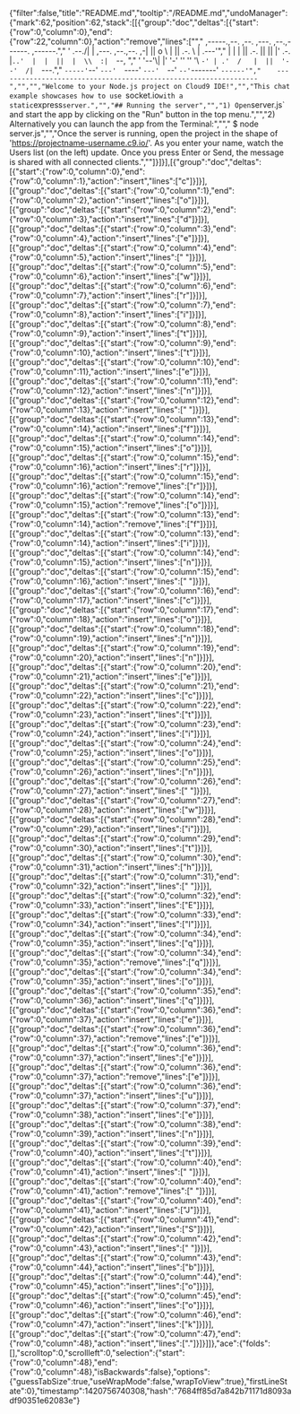{"filter":false,"title":"README.md","tooltip":"/README.md","undoManager":{"mark":62,"position":62,"stack":[[{"group":"doc","deltas":[{"start":{"row":0,"column":0},"end":{"row":22,"column":0},"action":"remove","lines":["","     ,-----.,--.                  ,--. ,---.   ,--.,------.  ,------.","    '  .--./|  | ,---. ,--.,--. ,-|  || o   \\  |  ||  .-.  \\ |  .---'","    |  |    |  || .-. ||  ||  |' .-. |`..'  |  |  ||  |  \\  :|  `--, ","    '  '--'\\|  |' '-' ''  ''  '\\ `-' | .'  /   |  ||  '--'  /|  `---.","     `-----'`--' `---'  `----'  `---'  `--'    `--'`-------' `------'","    ----------------------------------------------------------------- ","","","Welcome to your Node.js project on Cloud9 IDE!","","This chat example showcases how to use `socket.io` with a static `express` server.","","## Running the server","","1) Open `server.js` and start the app by clicking on the \"Run\" button in the top menu.","","2) Alternatively you can launch the app from the Terminal:","","    $ node server.js","","Once the server is running, open the project in the shape of 'https://projectname-username.c9.io/'. As you enter your name, watch the Users list (on the left) update. Once you press Enter or Send, the message is shared with all connected clients.",""]}]}],[{"group":"doc","deltas":[{"start":{"row":0,"column":0},"end":{"row":0,"column":1},"action":"insert","lines":["c"]}]}],[{"group":"doc","deltas":[{"start":{"row":0,"column":1},"end":{"row":0,"column":2},"action":"insert","lines":["o"]}]}],[{"group":"doc","deltas":[{"start":{"row":0,"column":2},"end":{"row":0,"column":3},"action":"insert","lines":["d"]}]}],[{"group":"doc","deltas":[{"start":{"row":0,"column":3},"end":{"row":0,"column":4},"action":"insert","lines":["e"]}]}],[{"group":"doc","deltas":[{"start":{"row":0,"column":4},"end":{"row":0,"column":5},"action":"insert","lines":[" "]}]}],[{"group":"doc","deltas":[{"start":{"row":0,"column":5},"end":{"row":0,"column":6},"action":"insert","lines":["w"]}]}],[{"group":"doc","deltas":[{"start":{"row":0,"column":6},"end":{"row":0,"column":7},"action":"insert","lines":["r"]}]}],[{"group":"doc","deltas":[{"start":{"row":0,"column":7},"end":{"row":0,"column":8},"action":"insert","lines":["i"]}]}],[{"group":"doc","deltas":[{"start":{"row":0,"column":8},"end":{"row":0,"column":9},"action":"insert","lines":["t"]}]}],[{"group":"doc","deltas":[{"start":{"row":0,"column":9},"end":{"row":0,"column":10},"action":"insert","lines":["t"]}]}],[{"group":"doc","deltas":[{"start":{"row":0,"column":10},"end":{"row":0,"column":11},"action":"insert","lines":["e"]}]}],[{"group":"doc","deltas":[{"start":{"row":0,"column":11},"end":{"row":0,"column":12},"action":"insert","lines":["n"]}]}],[{"group":"doc","deltas":[{"start":{"row":0,"column":12},"end":{"row":0,"column":13},"action":"insert","lines":[" "]}]}],[{"group":"doc","deltas":[{"start":{"row":0,"column":13},"end":{"row":0,"column":14},"action":"insert","lines":["f"]}]}],[{"group":"doc","deltas":[{"start":{"row":0,"column":14},"end":{"row":0,"column":15},"action":"insert","lines":["o"]}]}],[{"group":"doc","deltas":[{"start":{"row":0,"column":15},"end":{"row":0,"column":16},"action":"insert","lines":["r"]}]}],[{"group":"doc","deltas":[{"start":{"row":0,"column":15},"end":{"row":0,"column":16},"action":"remove","lines":["r"]}]}],[{"group":"doc","deltas":[{"start":{"row":0,"column":14},"end":{"row":0,"column":15},"action":"remove","lines":["o"]}]}],[{"group":"doc","deltas":[{"start":{"row":0,"column":13},"end":{"row":0,"column":14},"action":"remove","lines":["f"]}]}],[{"group":"doc","deltas":[{"start":{"row":0,"column":13},"end":{"row":0,"column":14},"action":"insert","lines":["i"]}]}],[{"group":"doc","deltas":[{"start":{"row":0,"column":14},"end":{"row":0,"column":15},"action":"insert","lines":["n"]}]}],[{"group":"doc","deltas":[{"start":{"row":0,"column":15},"end":{"row":0,"column":16},"action":"insert","lines":[" "]}]}],[{"group":"doc","deltas":[{"start":{"row":0,"column":16},"end":{"row":0,"column":17},"action":"insert","lines":["c"]}]}],[{"group":"doc","deltas":[{"start":{"row":0,"column":17},"end":{"row":0,"column":18},"action":"insert","lines":["o"]}]}],[{"group":"doc","deltas":[{"start":{"row":0,"column":18},"end":{"row":0,"column":19},"action":"insert","lines":["n"]}]}],[{"group":"doc","deltas":[{"start":{"row":0,"column":19},"end":{"row":0,"column":20},"action":"insert","lines":["n"]}]}],[{"group":"doc","deltas":[{"start":{"row":0,"column":20},"end":{"row":0,"column":21},"action":"insert","lines":["e"]}]}],[{"group":"doc","deltas":[{"start":{"row":0,"column":21},"end":{"row":0,"column":22},"action":"insert","lines":["c"]}]}],[{"group":"doc","deltas":[{"start":{"row":0,"column":22},"end":{"row":0,"column":23},"action":"insert","lines":["t"]}]}],[{"group":"doc","deltas":[{"start":{"row":0,"column":23},"end":{"row":0,"column":24},"action":"insert","lines":["i"]}]}],[{"group":"doc","deltas":[{"start":{"row":0,"column":24},"end":{"row":0,"column":25},"action":"insert","lines":["o"]}]}],[{"group":"doc","deltas":[{"start":{"row":0,"column":25},"end":{"row":0,"column":26},"action":"insert","lines":["n"]}]}],[{"group":"doc","deltas":[{"start":{"row":0,"column":26},"end":{"row":0,"column":27},"action":"insert","lines":[" "]}]}],[{"group":"doc","deltas":[{"start":{"row":0,"column":27},"end":{"row":0,"column":28},"action":"insert","lines":["w"]}]}],[{"group":"doc","deltas":[{"start":{"row":0,"column":28},"end":{"row":0,"column":29},"action":"insert","lines":["i"]}]}],[{"group":"doc","deltas":[{"start":{"row":0,"column":29},"end":{"row":0,"column":30},"action":"insert","lines":["t"]}]}],[{"group":"doc","deltas":[{"start":{"row":0,"column":30},"end":{"row":0,"column":31},"action":"insert","lines":["h"]}]}],[{"group":"doc","deltas":[{"start":{"row":0,"column":31},"end":{"row":0,"column":32},"action":"insert","lines":[" "]}]}],[{"group":"doc","deltas":[{"start":{"row":0,"column":32},"end":{"row":0,"column":33},"action":"insert","lines":["E"]}]}],[{"group":"doc","deltas":[{"start":{"row":0,"column":33},"end":{"row":0,"column":34},"action":"insert","lines":["l"]}]}],[{"group":"doc","deltas":[{"start":{"row":0,"column":34},"end":{"row":0,"column":35},"action":"insert","lines":["q"]}]}],[{"group":"doc","deltas":[{"start":{"row":0,"column":34},"end":{"row":0,"column":35},"action":"remove","lines":["q"]}]}],[{"group":"doc","deltas":[{"start":{"row":0,"column":34},"end":{"row":0,"column":35},"action":"insert","lines":["o"]}]}],[{"group":"doc","deltas":[{"start":{"row":0,"column":35},"end":{"row":0,"column":36},"action":"insert","lines":["q"]}]}],[{"group":"doc","deltas":[{"start":{"row":0,"column":36},"end":{"row":0,"column":37},"action":"insert","lines":["e"]}]}],[{"group":"doc","deltas":[{"start":{"row":0,"column":36},"end":{"row":0,"column":37},"action":"remove","lines":["e"]}]}],[{"group":"doc","deltas":[{"start":{"row":0,"column":36},"end":{"row":0,"column":37},"action":"insert","lines":["e"]}]}],[{"group":"doc","deltas":[{"start":{"row":0,"column":36},"end":{"row":0,"column":37},"action":"remove","lines":["e"]}]}],[{"group":"doc","deltas":[{"start":{"row":0,"column":36},"end":{"row":0,"column":37},"action":"insert","lines":["u"]}]}],[{"group":"doc","deltas":[{"start":{"row":0,"column":37},"end":{"row":0,"column":38},"action":"insert","lines":["e"]}]}],[{"group":"doc","deltas":[{"start":{"row":0,"column":38},"end":{"row":0,"column":39},"action":"insert","lines":["n"]}]}],[{"group":"doc","deltas":[{"start":{"row":0,"column":39},"end":{"row":0,"column":40},"action":"insert","lines":["t"]}]}],[{"group":"doc","deltas":[{"start":{"row":0,"column":40},"end":{"row":0,"column":41},"action":"insert","lines":[" "]}]}],[{"group":"doc","deltas":[{"start":{"row":0,"column":40},"end":{"row":0,"column":41},"action":"remove","lines":[" "]}]}],[{"group":"doc","deltas":[{"start":{"row":0,"column":40},"end":{"row":0,"column":41},"action":"insert","lines":["J"]}]}],[{"group":"doc","deltas":[{"start":{"row":0,"column":41},"end":{"row":0,"column":42},"action":"insert","lines":["S"]}]}],[{"group":"doc","deltas":[{"start":{"row":0,"column":42},"end":{"row":0,"column":43},"action":"insert","lines":[" "]}]}],[{"group":"doc","deltas":[{"start":{"row":0,"column":43},"end":{"row":0,"column":44},"action":"insert","lines":["b"]}]}],[{"group":"doc","deltas":[{"start":{"row":0,"column":44},"end":{"row":0,"column":45},"action":"insert","lines":["o"]}]}],[{"group":"doc","deltas":[{"start":{"row":0,"column":45},"end":{"row":0,"column":46},"action":"insert","lines":["o"]}]}],[{"group":"doc","deltas":[{"start":{"row":0,"column":46},"end":{"row":0,"column":47},"action":"insert","lines":["k"]}]}],[{"group":"doc","deltas":[{"start":{"row":0,"column":47},"end":{"row":0,"column":48},"action":"insert","lines":["."]}]}]]},"ace":{"folds":[],"scrolltop":0,"scrollleft":0,"selection":{"start":{"row":0,"column":48},"end":{"row":0,"column":48},"isBackwards":false},"options":{"guessTabSize":true,"useWrapMode":false,"wrapToView":true},"firstLineState":0},"timestamp":1420756740308,"hash":"7684ff85d7a842b71171d8093adf90351e62083e"}